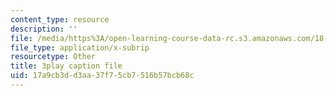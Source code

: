 ```yaml
---
content_type: resource
description: ''
file: /media/https%3A/open-learning-course-data-rc.s3.amazonaws.com/18-06sc-linear-algebra-fall-2011/17a9cb3dd3aa37f75cb7516b57bcb68c_h9aDgvW59TU.srt
file_type: application/x-subrip
resourcetype: Other
title: 3play caption file
uid: 17a9cb3d-d3aa-37f7-5cb7-516b57bcb68c
---
```

